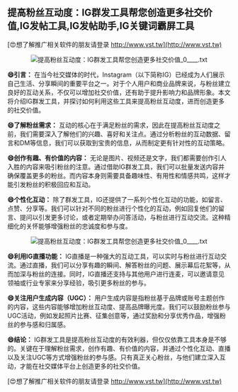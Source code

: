 ## **提高粉丝互动度：IG群发工具帮您创造更多社交价值,IG发帖工具,IG发帖助手,IG关键词霸屏工具**

[😍想了解推广相关软件的朋友请登录 http://www.vst.tw](http://www.vst.tw)

 <center><img src="https://vst.tw/MP4/tuiguang/png/3.png" alt="提高粉丝互动度：IG群发工具帮您创造更多社交价值_0____.txt"></center>

**😄引言：**
在当今社交媒体的时代，Instagram（以下简称IG）已经成为人们展示自己生活、分享瞬间的重要平台之一。对于个人用户和商业品牌来说，与粉丝建立良好的互动关系，不仅可以增加社交价值，还有助于提升影响力和品牌形象。本文将介绍IG群发工具，并探讨如何利用这些工具来提高粉丝互动度，进而创造更多的社交价值。

**😄了解粉丝需求：**
互动的核心在于满足粉丝的需求，因此在提高粉丝互动度之前，我们需要深入了解他们的兴趣、喜好和关注点。通过分析粉丝的互动数据、留言和DM等信息，我们可以获取到宝贵的信息，从而制定更有针对性的互动策略。

**😄创作有趣、有价值的内容：**
无论是图片、视频还是文字，我们都需要创作引人入胜的内容来吸引粉丝的注意。通过借助IG群发工具，我们可以批量发送内容并确保覆盖更多的粉丝。而内容本身则需要具备趣味性、有用性和情感共鸣，这样才能引发粉丝的积极回应和互动。

**😄个性化互动：**
除了群发工具，IG还提供了一系列个性化互动的功能，如留言、点赞、分享等。我们可以针对不同的粉丝进行个性化的互动，例如回复他们的留言、提问以引发更多讨论，或者定期举办问答活动，与粉丝进行互动交流。这种精细化的关怀能够增强粉丝的忠诚度和参与度。

 <center><img src="https://vst.tw/MP4/tuiguang/png/6.png" alt="提高粉丝互动度：IG群发工具帮您创造更多社交价值_0____.txt"></center>

**😄利用IG直播功能：**
IG直播是一种强大的互动工具，可以实时与粉丝进行互动交流。通过直播，我们可以分享有趣的瞬间、解答粉丝的问题、展示幕后花絮等，从而加深与粉丝的连接。同时，IG直播还支持与其他用户进行连麦，可以邀请意见领袖或行业专家来分享经验，吸引更多粉丝的参与。

**😄关注用户生成内容（UGC）：**
用户生成内容是指粉丝基于品牌或账号主题创作的内容，这些内容能够增加粉丝互动度、提高品牌曝光度。我们可以鼓励粉丝参与UGC活动，例如发起照片比赛、征集创意等，通过奖励和分享优秀作品，增强粉丝的参与感和归属感。

**😄结论：**
IG群发工具是提高粉丝互动度的有效利器，但仅仅依靠工具本身是不够的。关键在于理解粉丝需求，创作有趣、有价值的内容，并通过个性化互动、直播以及关注UGC等方式增强粉丝的参与感。只有真正关心粉丝，与他们建立深入互动，才能在社交媒体平台上创造更多的社交价值。

[😍想了解推广相关软件的朋友请登录 http://www.vst.tw](http://www.vst.tw)



